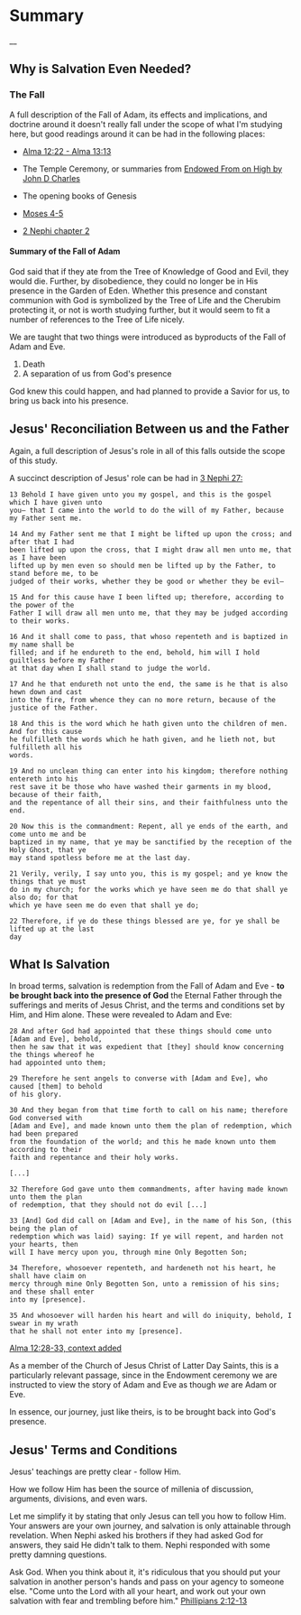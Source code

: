 # Summary
__

## Why is Salvation Even Needed?

### The Fall
A full description of the Fall of Adam, its effects and implications, and doctrine 
around it doesn't really fall under the scope of what I'm studying here, but good 
readings around it can be had in the following places:

* [Alma 12:22 - Alma 13:13](https://site.churchofjesuschrist.org/study/scriptures/bofm/alma/12?lang=eng)

* The Temple Ceremony, or summaries from [Endowed From on High by John D Charles](https://www.amazon.com/Endowed-High-Understanding-Symbols-Endowment/dp/0882906143)

* The opening books of Genesis

* [Moses 4-5](https://site.churchofjesuschrist.org/study/scriptures/pgp/moses/4?lang=eng)

* [2 Nephi chapter 2](https://site.churchofjesuschrist.org/study/scriptures/bofm/2-ne/2?lang=eng)

#### Summary of the Fall of Adam
God said that if they ate from the Tree of Knowledge of Good and Evil, they would die. 
Further, by disobedience, they could no longer be in His presence in the Garden of 
Eden. Whether this presence and constant communion with God is symbolized by 
the Tree of Life and the Cherubim protecting it, or not is worth studying further, but 
it would seem to fit a number of references to the Tree of Life nicely.

We are taught that two things were introduced as byproducts of the Fall of Adam and Eve.

1. Death
2. A separation of us from God's presence

God knew this could happen, and had planned to provide a Savior for us, to bring us 
back into his presence.

## Jesus' Reconciliation Between us and the Father
Again, a full description of Jesus's role in all of this falls outside the scope of 
this study.

A succinct description of Jesus' role can be had in [3 Nephi 27:]()

```
13 Behold I have given unto you my gospel, and this is the gospel which I have given unto
you— that I came into the world to do the will of my Father, because my Father sent me.

14 And my Father sent me that I might be lifted up upon the cross; and after that I had
been lifted up upon the cross, that I might draw all men unto me, that as I have been
lifted up by men even so should men be lifted up by the Father, to stand before me, to be
judged of their works, whether they be good or whether they be evil—

15 And for this cause have I been lifted up; therefore, according to the power of the
Father I will draw all men unto me, that they may be judged according to their works.

16 And it shall come to pass, that whoso repenteth and is baptized in my name shall be
filled; and if he endureth to the end, behold, him will I hold guiltless before my Father
at that day when I shall stand to judge the world.

17 And he that endureth not unto the end, the same is he that is also hewn down and cast
into the fire, from whence they can no more return, because of the justice of the Father.

18 And this is the word which he hath given unto the children of men. And for this cause
he fulfilleth the words which he hath given, and he lieth not, but fulfilleth all his
words.

19 And no unclean thing can enter into his kingdom; therefore nothing entereth into his
rest save it be those who have washed their garments in my blood, because of their faith,
and the repentance of all their sins, and their faithfulness unto the end.

20 Now this is the commandment: Repent, all ye ends of the earth, and come unto me and be
baptized in my name, that ye may be sanctified by the reception of the Holy Ghost, that ye
may stand spotless before me at the last day.

21 Verily, verily, I say unto you, this is my gospel; and ye know the things that ye must
do in my church; for the works which ye have seen me do that shall ye also do; for that
which ye have seen me do even that shall ye do;

22 Therefore, if ye do these things blessed are ye, for ye shall be lifted up at the last
day
```

## What Is Salvation
In broad terms, salvation is redemption from the Fall of Adam and Eve - **to be brought 
back into the presence of God** the Eternal Father through the sufferings and merits 
of Jesus Christ, and the terms and conditions set by Him, and Him alone. These were 
revealed to Adam and Eve:

```
28 And after God had appointed that these things should come unto [Adam and Eve], behold,
then he saw that it was expedient that [they] should know concerning the things whereof he
had appointed unto them;

29 Therefore he sent angels to converse with [Adam and Eve], who caused [them] to behold
of his glory.

30 And they began from that time forth to call on his name; therefore God conversed with
[Adam and Eve], and made known unto them the plan of redemption, which had been prepared
from the foundation of the world; and this he made known unto them according to their
faith and repentance and their holy works.

[...]

32 Therefore God gave unto them commandments, after having made known unto them the plan
of redemption, that they should not do evil [...]

33 [And] God did call on [Adam and Eve], in the name of his Son, (this being the plan of
redemption which was laid) saying: If ye will repent, and harden not your hearts, then
will I have mercy upon you, through mine Only Begotten Son;

34 Therefore, whosoever repenteth, and hardeneth not his heart, he shall have claim on
mercy through mine Only Begotten Son, unto a remission of his sins; and these shall enter
into my [presence].

35 And whosoever will harden his heart and will do iniquity, behold, I swear in my wrath
that he shall not enter into my [presence].
```

[Alma 12:28-33, context added](https://site.churchofjesuschrist.org/study/scriptures/bofm/alma/12?lang=eng)

As a member of the Church of Jesus Christ of Latter Day Saints, this is a particularly 
relevant passage, since in the Endowment ceremony we are instructed to view the story 
of Adam and Eve as though _we_ are Adam or Eve.

In essence, our journey, just like theirs, is to be brought back into God's presence.

## Jesus' Terms and Conditions
Jesus' teachings are pretty clear - follow Him. 

How we follow Him has been the source of millenia of discussion, arguments, divisions, 
and even wars.

Let me simplify it by stating that only Jesus can tell you how to follow Him. Your 
answers are your own journey, and salvation is only attainable through revelation. When 
Nephi asked his brothers if they had asked God for answers, they said He didn't talk 
to them. Nephi responded with some pretty damning questions. 

Ask God. When you think about it, it's ridiculous that you should put your 
salvation in another person's hands and pass on your agency to someone else. "Come 
unto the Lord with all your heart, and work out your own salvation with fear and 
trembling before him." [Phillipians 2:12-13](https://www.churchofjesuschrist.org/study/scriptures/nt/philip/2?lang=eng)